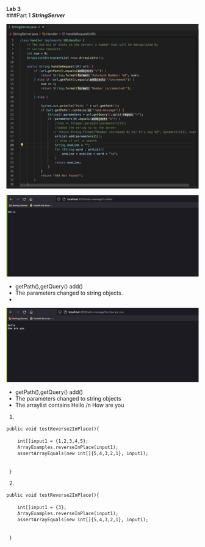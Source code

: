 **Lab 3**  
###Part 1
***StringServer***

![StringServerCode](StringServer.png)





![Hello.png](Hello.png)  
* getPath(),getQuery() add() 
* The parameters changed to string objects.
* 


![Hello+HowAreYou.png!](Hello+HowAreYou.png)
* getPath(),getQuery() add() 
* The parameters changed to string objects
* The arraylist contains Hello /n How are you


1.  
```
public void testReverse2InPlace(){

    int[]input1 = {1,2,3,4,5};
    ArrayExamples.reverseInPlace(input1);
    assertArrayEquals(new int[]{5,4,3,2,1}, input1);


 }
```
 
 
2.  
```
public void testReverse2InPlace(){

    int[]input1 = {3};
    ArrayExamples.reverseInPlace(input1);
    assertArrayEquals(new int[]{5,4,3,2,1}, input1);


 }
```
  





